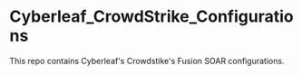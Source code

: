 # Cyberleaf_CrowdStrike_Configurations

This repo contains Cyberleaf's Crowdstike's Fusion SOAR configurations.
